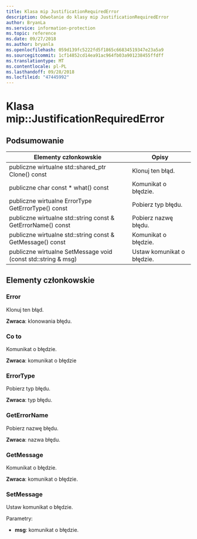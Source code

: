 ```yaml
---
title: Klasa mip JustificationRequiredError
description: Odwołanie do klasy mip JustificationRequiredError
author: BryanLa
ms.service: information-protection
ms.topic: reference
ms.date: 09/27/2018
ms.author: bryanla
ms.openlocfilehash: 059d139fc5222fd5f1865c66834519347e23a5a9
ms.sourcegitcommit: 1cf14852cd14ea91ac964fb03a901238455ffdff
ms.translationtype: MT
ms.contentlocale: pl-PL
ms.lasthandoff: 09/28/2018
ms.locfileid: "47445992"
---
```

# <a name="class-mipjustificationrequirederror"></a>Klasa mip::JustificationRequiredError 
  
## <a name="summary"></a>Podsumowanie
 Elementy członkowskie                        | Opisy                                
--------------------------------|---------------------------------------------
publiczne wirtualne std::shared_ptr<Error> Clone() const  |  Klonuj ten błąd.
 publiczne char const * what() const  |  Komunikat o błędzie.
 publiczne wirtualne ErrorType GetErrorType() const  |  Pobierz typ błędu.
 publiczne wirtualne std::string const & GetErrorName() const  |  Pobierz nazwę błędu.
 publiczne wirtualne std::string const & GetMessage() const  |  Komunikat o błędzie.
 publiczne wirtualne SetMessage void (const std::string & msg)  |  Ustaw komunikat o błędzie.
  
## <a name="members"></a>Elementy członkowskie
  
### <a name="error"></a>Error
Klonuj ten błąd.

  
**Zwraca**: klonowania błędu.
  
### <a name="what"></a>Co to
Komunikat o błędzie.

  
**Zwraca**: komunikat o błędzie
  
### <a name="errortype"></a>ErrorType
Pobierz typ błędu.

  
**Zwraca**: typ błędu.
  
### <a name="geterrorname"></a>GetErrorName
Pobierz nazwę błędu.

  
**Zwraca**: nazwa błędu.
  
### <a name="getmessage"></a>GetMessage
Komunikat o błędzie.

  
**Zwraca**: komunikat o błędzie.
  
### <a name="setmessage"></a>SetMessage
Ustaw komunikat o błędzie.

Parametry:  
* **msg**: komunikat o błędzie.

